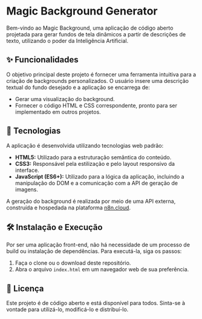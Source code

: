 # Magic Background Generator

Bem-vindo ao Magic Background, uma aplicação de código aberto projetada para gerar fundos de tela dinâmicos a partir de descrições de texto, utilizando o poder da Inteligência Artificial.

## ✨ Funcionalidades

O objetivo principal deste projeto é fornecer uma ferramenta intuitiva para a criação de backgrounds personalizados. O usuário insere uma descrição textual do fundo desejado e a aplicação se encarrega de:

*   Gerar uma visualização do background.
*   Fornecer o código HTML e CSS correspondente, pronto para ser implementado em outros projetos.

## 🚀 Tecnologias

A aplicação é desenvolvida utilizando tecnologias web padrão:

*   **HTML5:** Utilizado para a estruturação semântica do conteúdo.
*   **CSS3:** Responsável pela estilização e pelo layout responsivo da interface.
*   **JavaScript (ES6+):** Utilizado para a lógica da aplicação, incluindo a manipulação do DOM e a comunicação com a API de geração de imagens.

A geração do background é realizada por meio de uma API externa, construída e hospedada na plataforma [n8n.cloud](https://n8n.cloud/).

## 🛠️ Instalação e Execução

Por ser uma aplicação front-end, não há necessidade de um processo de build ou instalação de dependências. Para executá-la, siga os passos:

1.  Faça o clone ou o download deste repositório.
2.  Abra o arquivo `index.html` em um navegador web de sua preferência.

## 📄 Licença

Este projeto é de código aberto e está disponível para todos. Sinta-se à vontade para utilizá-lo, modificá-lo e distribuí-lo.